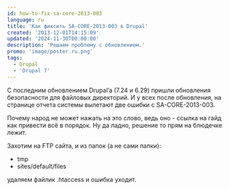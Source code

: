 ```yaml
---
id: how-to-fix-sa-core-2013-003
language: ru
title: 'Как фиксить SA-CORE-2013-003 в Drupal'
created: '2013-12-01T14:15:09'
updated: '2024-11-30T00:00:00'
description: 'Решаем проблему с обновлением.'
promo: 'image/poster.ru.png'
tags:
  - Drupal
  - 'Drupal 7'
---
```


С последним обновлением Drupal’a (7.24 и 6.29) пришли обновления безопасности
для файловых директорий. И у всех после обновления, на странице отчета системы
вылетают две ошибки с SA-CORE-2013-003.

Почему народ не может нажать на это слово, ведь оно - ссылка на гайд как
привести всё в порядок. Ну да ладно, решение то прям на блюдечке лежит.

Захотим на FTP сайта, и из папок (а не сами папки):

- tmp
- sites/default/files

удаляем файлик .htaccess и ошибка уходит. 
